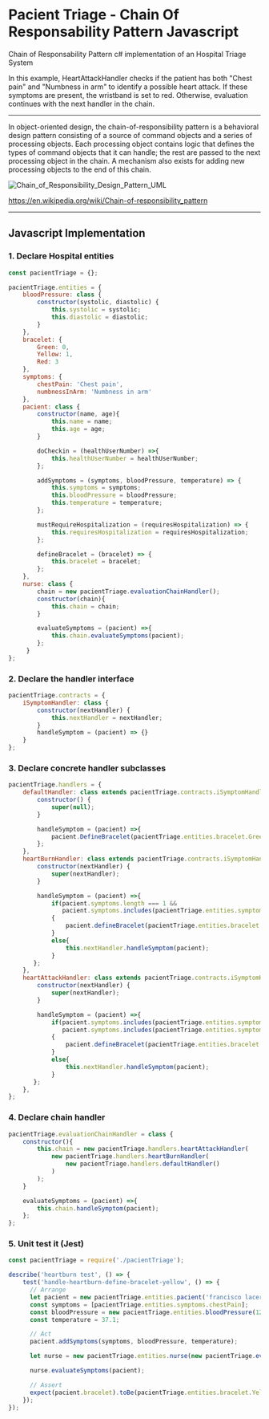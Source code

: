 # Pacient Triage - Chain Of Responsability Pattern Javascript
Chain of Responsability Pattern c# implementation of an Hospital Triage System

In this example, HeartAttackHandler checks if the patient has both "Chest pain" and "Numbness in arm" to identify a possible heart attack. If these symptoms are present, the wristband is set to red. Otherwise, evaluation continues with the next handler in the chain.

------

In object-oriented design, the chain-of-responsibility pattern is a behavioral design pattern consisting of a source of command objects and a series of processing objects. Each processing object contains logic that defines the types of command objects that it can handle; the rest are passed to the next processing object in the chain. A mechanism also exists for adding new processing objects to the end of this chain.

![Chain_of_Responsibility_Design_Pattern_UML](https://upload.wikimedia.org/wikipedia/commons/6/6a/W3sDesign_Chain_of_Responsibility_Design_Pattern_UML.jpg)

https://en.wikipedia.org/wiki/Chain-of-responsibility_pattern

------


## Javascript Implementation

### 1. Declare Hospital entities 

```javascript
const pacientTriage = {};

pacientTriage.entities = {
    bloodPressure: class {
        constructor(systolic, diastolic) {
            this.systolic = systolic;
            this.diastolic = diastolic;
        }
    },
    bracelet: {
        Green: 0,
        Yellow: 1,
        Red: 3
    },        
    symptoms: {
        chestPain: 'Chest pain',
        numbnessInArm: 'Numbness in arm'
    },
    pacient: class {
        constructor(name, age){
            this.name = name;
            this.age = age;
        }

        doCheckin = (healthUserNumber) =>{
            this.healthUserNumber = healthUserNumber;
        };

        addSymptoms = (symptoms, bloodPressure, temperature) => {
            this.symptoms = symptoms;
            this.bloodPressure = bloodPressure;
            this.temperature = temperature;
        };

        mustRequireHospitalization = (requiresHospitalization) => {
            this.requiresHospitalization = requiresHospitalization;
        };

        defineBracelet = (bracelet) => {
            this.bracelet = bracelet;
        };
    },
    nurse: class {
        chain = new pacientTriage.evaluationChainHandler();
        constructor(chain){
            this.chain = chain;
        }

        evaluateSymptoms = (pacient) =>{
            this.chain.evaluateSymptoms(pacient);
        };
     }
};
```

### 2. Declare the handler interface
```javascript
pacientTriage.contracts = {
    iSymptomHandler: class {
        constructor(nextHandler) {
            this.nextHandler = nextHandler;
        }
        handleSymptom = (pacient) => {}
    }
};
```

### 3. Declare concrete handler subclasses
```javascript
pacientTriage.handlers = {
    defaultHandler: class extends pacientTriage.contracts.iSymptomHandler{
        constructor() {
            super(null);
        }

        handleSymptom = (pacient) =>{
            pacient.DefineBracelet(pacientTriage.entities.bracelet.Green);
        };
    },
    heartBurnHandler: class extends pacientTriage.contracts.iSymptomHandler{
        constructor(nextHandler) {
            super(nextHandler);
        }

        handleSymptom = (pacient) =>{
            if(pacient.symptoms.length === 1 &&
               pacient.symptoms.includes(pacientTriage.entities.symptoms.chestPain))
            {
                pacient.defineBracelet(pacientTriage.entities.bracelet.Yellow);
            }
            else{
                this.nextHandler.handleSymptom(pacient);
            }
       };
    },
    heartAttackHandler: class extends pacientTriage.contracts.iSymptomHandler{
        constructor(nextHandler) {
            super(nextHandler);
        }

        handleSymptom = (pacient) =>{
            if(pacient.symptoms.includes(pacientTriage.entities.symptoms.chestPain) &&
               pacient.symptoms.includes(pacientTriage.entities.symptoms.numbnessInArm))
            {
                pacient.defineBracelet(pacientTriage.entities.bracelet.Red);
            }
            else{
                this.nextHandler.handleSymptom(pacient);
            }
       };
    },
};
```

### 4. Declare chain handler
```javascript
pacientTriage.evaluationChainHandler = class {
    constructor(){
        this.chain = new pacientTriage.handlers.heartAttackHandler(
            new pacientTriage.handlers.heartBurnHandler(
                new pacientTriage.handlers.defaultHandler()
            )
        );
    }

    evaluateSymptoms = (pacient) =>{
        this.chain.handleSymptom(pacient);
    };
};   
```

### 5. Unit test it (Jest)

```javascript
const pacientTriage = require('./pacientTriage');

describe('heartburn test', () => {
    test('handle-heartburn-define-bracelet-yellow', () => {
      // Arrange  
      let pacient = new pacientTriage.entities.pacient('francisco lacerda', 45);
      const symptoms = [pacientTriage.entities.symptoms.chestPain];
      const bloodPressure = new pacientTriage.entities.bloodPressure(120, 80);
      const temperature = 37.1;

      // Act
      pacient.addSymptoms(symptoms, bloodPressure, temperature);

      let nurse = new pacientTriage.entities.nurse(new pacientTriage.evaluationChainHandler());

      nurse.evaluateSymptoms(pacient);

      // Assert
      expect(pacient.bracelet).toBe(pacientTriage.entities.bracelet.Yellow);
    });
});        
```

